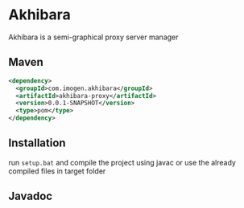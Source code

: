 # Akhibara
Akhibara is a semi-graphical proxy server manager

## Maven 
```xml
<dependency>
  <groupId>com.imogen.akhibara</groupId>
  <artifactId>akhibara-proxy</artifactId>
  <version>0.0.1-SNAPSHOT</version>
  <type>pom</type>
</dependency>
```

## Installation 
run `setup.bat` and compile the project using javac or use the already compiled files in target folder

## Javadoc 

